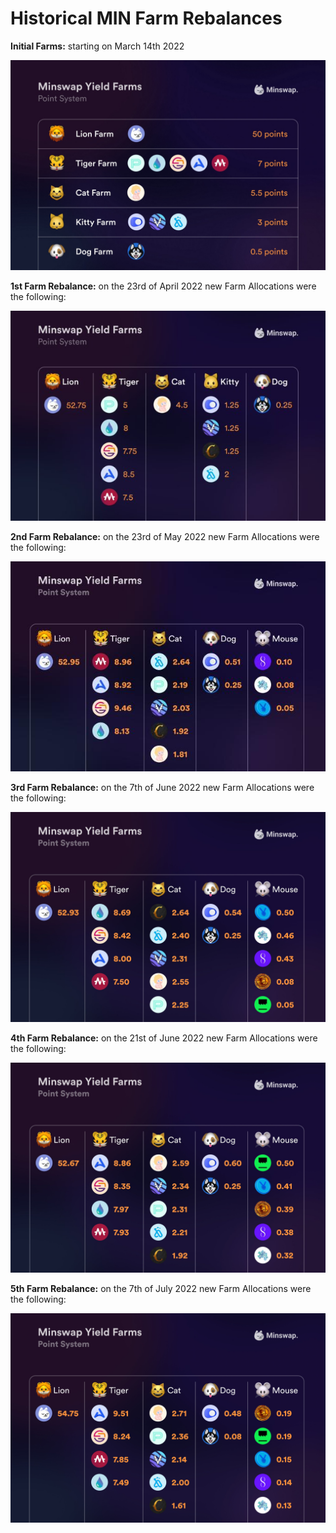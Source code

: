 # Historical MIN Farm Rebalances

**Initial Farms:** starting on March 14th 2022

****![](<../../.gitbook/assets/image (6).png>)****

**1st Farm Rebalance:** on the 23rd of April 2022 new Farm Allocations were the following:

![](<../../.gitbook/assets/image (5).png>)

**2nd Farm Rebalance:** on the 23rd of May 2022 new Farm Allocations were the following:

&#x20;![](<../../.gitbook/assets/image (8).png>)

**3rd Farm Rebalance:** on the 7th of June 2022 new Farm Allocations were the following:

![](../../.gitbook/assets/image.png)

**4th Farm Rebalance:** on the 21st of June 2022 new Farm Allocations were the following:

![](<../../.gitbook/assets/image (3).png>)

**5th Farm Rebalance:** on the 7th of July 2022 new Farm Allocations were the following:

![](<../../.gitbook/assets/image (2).png>)
